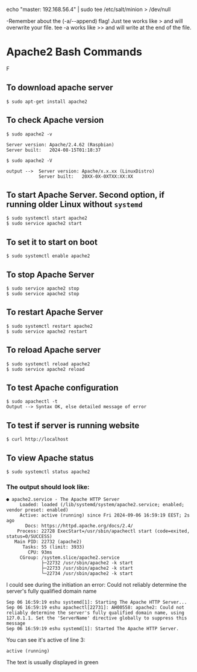 echo "master: 192.168.56.4" | sudo tee /etc/salt/minion > /dev/null

-Remember about the (-a/--append) flag! Just tee works like > and will overwrite your file. tee -a works like >> and will write at the end of the file.

# Apache2 Bash Commands
F
## To download apache server

    $ sudo apt-get install apache2

## To check Apache version

    $ sudo apache2 -v

    Server version: Apache/2.4.62 (Raspbian)
    Server built:   2024-08-15T01:18:37

    $ sudo apache2 -V
    
    output -->  Server version: Apache/x.x.xx (LinuxDistro)
                Server built:   20XX-0X-0XTXX:XX:XX

## To start Apache Server. Second option, if running older Linux without `systemd`

    $ sudo systemctl start apache2
    $ sudo service apache2 start

## To set it to start on boot

    $ sudo systemctl enable apache2

## To stop Apache Server 

    $ sudo service apache2 stop
    $ sudo service apache2 stop

## To restart Apache Server

    $ sudo systemctl restart apache2
    $ sudo service apache2 restart

## To reload Apache server

    $ sudo systemctl reload apache2
    $ sudo service apache2 reload
    
## To test Apache configuration

    $ sudo apachectl -t
    Output --> Syntax OK, else detailed message of error

## To test if server is running website

    $ curl http://localhost

## To view Apache status

    $ sudo systemctl status apache2

### The output should look like:

    ● apache2.service - The Apache HTTP Server
         Loaded: loaded (/lib/systemd/system/apache2.service; enabled; vendor preset: enabled)
         Active: active (running) since Fri 2024-09-06 16:59:19 EEST; 2s ago
           Docs: https://httpd.apache.org/docs/2.4/
        Process: 22728 ExecStart=/usr/sbin/apachectl start (code=exited, status=0/SUCCESS)
       Main PID: 22732 (apache2)
          Tasks: 55 (limit: 3933)
            CPU: 93ms
         CGroup: /system.slice/apache2.service
                 ├─22732 /usr/sbin/apache2 -k start
                 ├─22733 /usr/sbin/apache2 -k start
                 └─22734 /usr/sbin/apache2 -k start

   I could see during the initiation an error: Could not reliably determine the server's fully qualified domain name

    Sep 06 16:59:19 eshu systemd[1]: Starting The Apache HTTP Server...
    Sep 06 16:59:19 eshu apachectl[22731]: AH00558: apache2: Could not reliably determine the server's fully qualified domain name, using 127.0.1.1. Set the 'ServerName' directive globally to suppress this message
    Sep 06 16:59:19 eshu systemd[1]: Started The Apache HTTP Server.


  You can see it's active of line 3:

    active (running)

  The text is usually displayed in green

